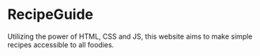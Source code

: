 # RecipeGuide
Utilizing the power of HTML, CSS and JS, this website aims to make simple recipes accessible to all foodies.
